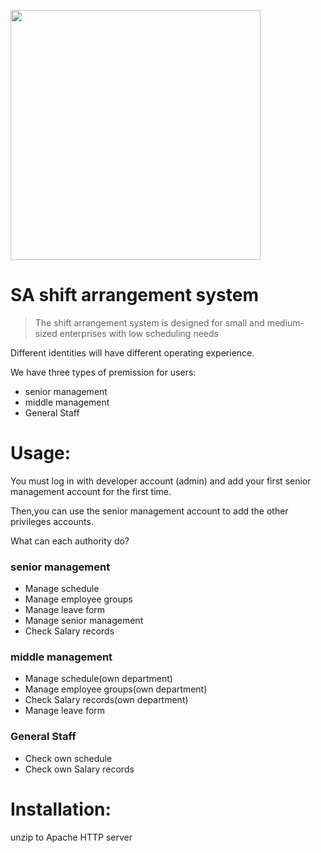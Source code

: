 <img src="https://i.imgur.com/R5GAL33.png" width="400"><br/>
# SA shift arrangement system

> The shift arrangement system is designed for small and medium-sized enterprises with low scheduling needs

Different identities will have different operating experience.

We have three types of premission for users:

* senior management
* middle management
* General Staff

# Usage: 

You must log in with developer account (admin) and add your first senior management account for the first time.

Then,you can use the senior management account to add the other privileges accounts.

What can each authority do?

### senior management

* Manage schedule
* Manage employee groups
* Manage leave form
* Manage senior management
* Check Salary records

### middle management

* Manage schedule(own department)
* Manage employee groups(own department)
* Check Salary records(own department)
* Manage leave form

### General Staff

* Check own schedule
* Check own Salary records

# Installation:

unzip to Apache HTTP server
